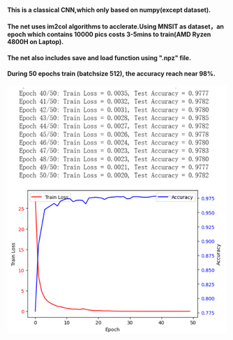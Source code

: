 ﻿#### **This is a classical CNN,which only based on numpy(except dataset).**
#### **The net uses im2col algorithms to acclerate.Using MNSIT as dataset，an epoch which contains 10000 pics costs 3-5mins to train(AMD Ryzen 4800H on Laptop).**
#### **The net also includes save and load function using ".npz" file.**
#### **During 50 epochs train (batchsize 512), the accuracy reach near 98%.**
![result](result.png)
